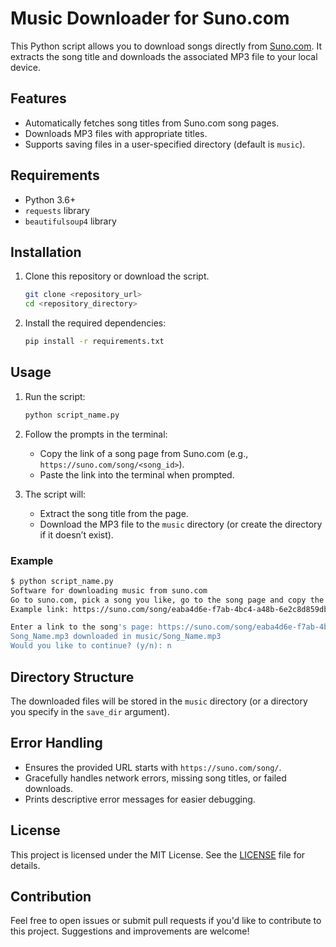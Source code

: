 
# Music Downloader for Suno.com

This Python script allows you to download songs directly from [Suno.com](https://suno.com). It extracts the song title and downloads the associated MP3 file to your local device.

## Features

- Automatically fetches song titles from Suno.com song pages.
- Downloads MP3 files with appropriate titles.
- Supports saving files in a user-specified directory (default is `music`).

## Requirements

- Python 3.6+
- `requests` library
- `beautifulsoup4` library

## Installation

1. Clone this repository or download the script.
   ```bash
   git clone <repository_url>
   cd <repository_directory>
   ```

2. Install the required dependencies:
   ```bash
   pip install -r requirements.txt
   ```

## Usage

1. Run the script:
   ```bash
   python script_name.py
   ```

2. Follow the prompts in the terminal:
   - Copy the link of a song page from Suno.com (e.g., `https://suno.com/song/<song_id>`).
   - Paste the link into the terminal when prompted.

3. The script will:
   - Extract the song title from the page.
   - Download the MP3 file to the `music` directory (or create the directory if it doesn’t exist).

### Example

```bash
$ python script_name.py
Software for downloading music from suno.com
Go to suno.com, pick a song you like, go to the song page and copy the link.
Example link: https://suno.com/song/eaba4d6e-f7ab-4bc4-a48b-6e2c8d859dbc

Enter a link to the song's page: https://suno.com/song/eaba4d6e-f7ab-4bc4-a48b-6e2c8d859dbc
Song_Name.mp3 downloaded in music/Song_Name.mp3
Would you like to continue? (y/n): n
```

## Directory Structure

The downloaded files will be stored in the `music` directory (or a directory you specify in the `save_dir` argument).

## Error Handling

- Ensures the provided URL starts with `https://suno.com/song/`.
- Gracefully handles network errors, missing song titles, or failed downloads.
- Prints descriptive error messages for easier debugging.

## License

This project is licensed under the MIT License. See the [LICENSE](LICENSE) file for details.

## Contribution

Feel free to open issues or submit pull requests if you'd like to contribute to this project. Suggestions and improvements are welcome!
